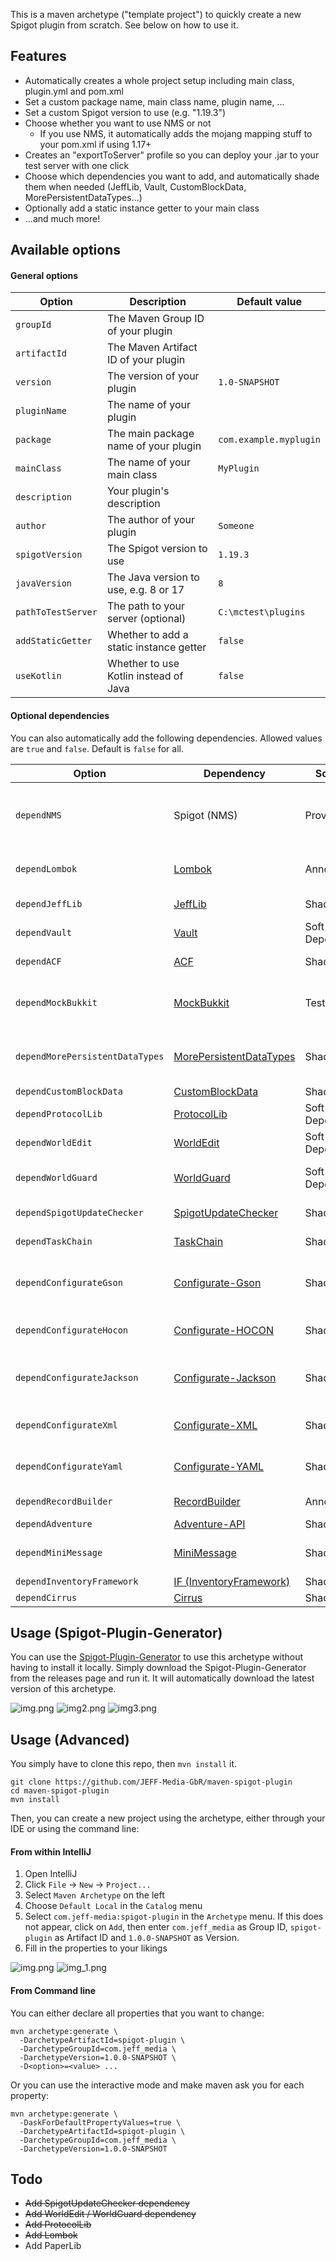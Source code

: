 This is a maven archetype ("template project") to quickly create a new Spigot plugin from scratch. See below on how to use it.

## Features

- Automatically creates a whole project setup including main class, plugin.yml and pom.xml
- Set a custom package name, main class name, plugin name, ...
- Set a custom Spigot version to use (e.g. "1.19.3")
- Choose whether you want to use NMS or not
    - If you use NMS, it automatically adds the mojang mapping stuff to your pom.xml if using 1.17+
- Creates an "exportToServer" profile so you can deploy your .jar to your test server with one click
- Choose which dependencies you want to add, and automatically shade them when needed (JeffLib, Vault, CustomBlockData,
  MorePersistentDataTypes...)
- Optionally add a static instance getter to your main class
- ...and much more!

## Available options

#### General options

| Option               | Description                             | Default value          |
|----------------------|-----------------------------------------|------------------------|
| `groupId`            | The Maven Group ID of your plugin       |                        |
| `artifactId`         | The Maven Artifact ID of your plugin    |                        |
| `version`            | The version of your plugin              | `1.0-SNAPSHOT`         |
| `pluginName`         | The name of your plugin                 |                        |
| `package`            | The main package name of your plugin    | `com.example.myplugin` |
| `mainClass`          | The name of your main class             | `MyPlugin`             |
| `description`        | Your plugin's description               |                        |
| `author`             | The author of your plugin               | `Someone`              |
| `spigotVersion`      | The Spigot version to use               | `1.19.3`               |
| `javaVersion`        | The Java version to use, e.g. 8 or 17   | `8`                    |
| `pathToTestServer`   | The path to your server (optional)      | `C:\mctest\plugins`    |
| `addStaticGetter`    | Whether to add a static instance getter | `false`                |
| `useKotlin`          | Whether to use Kotlin instead of Java   | `false`                |

#### Optional dependencies

You can also automatically add the following dependencies. Allowed values are `true` and `false`. Default is `false` for all.

| Option                          | Dependency                                                                           | Scope       | Description                                                                 |
|---------------------------------|--------------------------------------------------------------------------------------|-------------|-----------------------------------------------------------------------------|
| `dependNMS`                     | Spigot (NMS)                                                                         | Provided    | Allows accessing CraftBukit and NMS classes + automatic remapping for 1.17+ |
| `dependLombok`                  | [Lombok](https://projectlombok.org/)                                                 | Annotation  | Annotation-based library to reduce boilerplate code                         |
| `dependJeffLib`                 | [JeffLib](https://github.com/JEFF-Media-GbR/JeffLib)                                 | Shaded      | General-purpose library                                                     |
| `dependVault`                   | [Vault](https://github.com/milkbowl/Vault)                                           | Soft-Depend | Permissions, Chat & Economy API                                             |
| `dependACF`                     | [ACF](https://github.com/aikar/commands)                                             | Shaded      | Command framework                                                           |
| `dependMockBukkit`              | [MockBukkit](https://github.com/MockBukkit/MockBukkit)                               | Test        | Unit testing. Automatically creates an example test, too.                   |
| `dependMorePersistentDataTypes` | [MorePersistentDataTypes](https://github.com/JEFF-Media-GbR/MorePersistentDataTypes) | Shaded      | More PersistentDataTypes + Collections, Maps & Arrays for PDC               |
| `dependCustomBlockData`         | [CustomBlockData](https://github.com/JEFF-Media-GbR/CustomBlockData)                 | Shaded      | PDC for Blocks                                                              |
| `dependProtocolLib`             | [ProtocolLib](https://github.com/dmulloy2/ProtocolLib)                               | Soft-Depend | Packet sending & listening library                                          |
| `dependWorldEdit`               | [WorldEdit](https://worldedit.enginehub.org/en/latest/api/)                          | Soft-Depend | WorldEdit API                                                               |
| `dependWorldGuard`              | [WorldGuard](https://worldguard.enginehub.org/en/latest/developer/)                  | Soft-Depend | WorldGuard API (includes WorldEdit API)                                     |
| `dependSpigotUpdateChecker`     | [SpigotUpdateChecker](https://github.com/JEFF-Media-GbR/Spigot-UpdateChecker)        | Shaded      | Powerful Update checker library                                             |
| `dependTaskChain`               | [TaskChain](https://github.com/aikar/TaskChain)                                      | Shaded      | Control Flow framework                                                      |
| `dependConfigurateGson`         | [Configurate-Gson](https://github.com/SpongePowered/Configurate/)                    | Shaded      | Simple configuration library for JSON using Gson                            |
| `dependConfigurateHocon`        | [Configurate-HOCON](https://github.com/SpongePowered/Configurate/)                   | Shaded      | Simple configuration library for HOCON                                      |
| `dependConfigurateJackson`      | [Configurate-Jackson](https://github.com/SpongePowered/Configurate/)                 | Shaded      | Simple configuration library for JSON using Jackson                         |
| `dependConfigurateXml`          | [Configurate-XML](https://github.com/SpongePowered/Configurate/)                     | Shaded      | Simple configuration library for XML                                        |
| `dependConfigurateYaml`         | [Configurate-YAML](https://github.com/SpongePowered/Configurate/)                    | Shaded      | Simple configuration library for YAML                                       |
| `dependRecordBuilder`           | [RecordBuilder](https://github.com/Randgalt/record-builder)                          | Annotation  | RecordBuilder library                                                       |
| `dependAdventure`               | [Adventure-API](https://docs.adventure.kyori.net/)                                   | Shaded      | Adventure API                                                               |
| `dependMiniMessage`             | [MiniMessage](https://docs.adventure.kyori.net/minimessage.html)                     | Shaded      | MiniMessage API (includes Adventure API)                                    |
| `dependInventoryFramework`      | [IF (InventoryFramework)](https://github.com/stefvanschie/IF/)                       | Shaded      | GUI library                                                                 |
| `dependCirrus`                  | [Cirrus](https://github.com/Simplix-Softworks/Cirrus)                                | Shaded      | GUI library                                                                 |

<!--
| Allowed values                          
|-----------------------------------------
| Any valid Maven Group ID                
| Any valid Maven Artifact ID             
|                                         
| Any valid plugin name (`[a-zA-Z0-9_]+`) 
|                                         
|                                         
| Any valid Java package name             
| Any valid Java class name               
| Any valid Spigot version                
| Any valid Java version                  
| Any valid path                          
 | `true` or `false`                      
| `true` or `false`                       
| `true` or `false`                       
| `true` or `false`                       
| `true` or `false`                       
| `true` or `false`                       
    | `true` or `false`                   
| `true` or `false`                       
-->

## Usage (Spigot-Plugin-Generator)

You can use the [Spigot-Plugin-Generator](https://github.com/JEFF-Media-GbR/Spigot-Plugin-Generator) to use this archetype without having to install it locally. Simply download the Spigot-Plugin-Generator from the releases page and run it. It will automatically download the latest version of this archetype.

![img.png](img/img.png)
![img2.png](img/img2.png)
![img3.png](img/img3.png)

## Usage (Advanced)

You simply have to clone this repo, then `mvn install` it.

```shell
git clone https://github.com/JEFF-Media-GbR/maven-spigot-plugin
cd maven-spigot-plugin
mvn install
```

Then, you can create a new project using the archetype, either through your IDE or using the command line:

#### From within IntelliJ

1. Open IntelliJ
2. Click `File` -> `New` -> `Project...`
3. Select `Maven Archetype` on the left
4. Choose `Default Local` in the `Catalog` menu
5. Select `com.jeff-media:spigot-plugin` in the `Archetype` menu. If this does not appear, click on `Add`, then enter `com.jeff_media` as Group ID, `spigot-plugin` as Artifact ID and `1.0.0-SNAPSHOT` as Version.
6. Fill in the properties to your likings

![img.png](img/intellij_create_project.png)
![img_1.png](img/intellij_add_archetype.png)

#### From Command line

You can either declare all properties that you want to change:
```shell
mvn archetype:generate \
  -DarchetypeArtifactId=spigot-plugin \
  -DarchetypeGroupId=com.jeff_media \
  -DarchetypeVersion=1.0.0-SNAPSHOT \
  -D<option>=<value> ...
```

Or you can use the interactive mode and make maven ask you for each property:
```shell
mvn archetype:generate \
  -DaskForDefaultPropertyValues=true \
  -DarchetypeArtifactId=spigot-plugin \
  -DarchetypeGroupId=com.jeff_media \
  -DarchetypeVersion=1.0.0-SNAPSHOT
```

## Todo
- ~~Add SpigotUpdateChecker dependency~~
- ~~Add WorldEdit / WorldGuard dependency~~
- ~~Add ProtocolLib~~
- ~~Add Lombok~~
- Add PaperLib